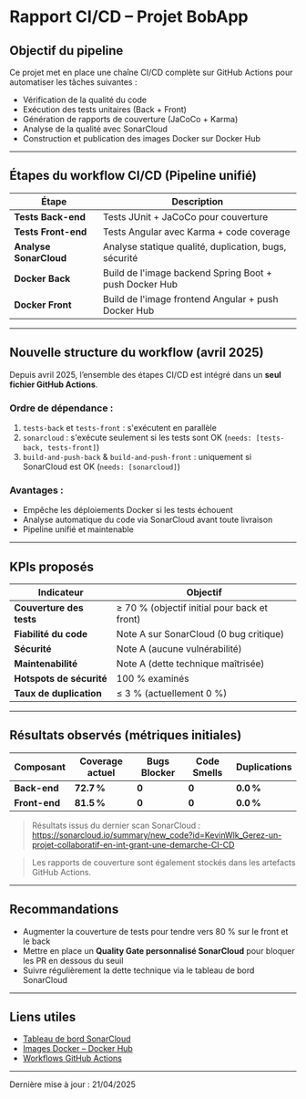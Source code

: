 # Rapport CI/CD – Projet BobApp

## Objectif du pipeline

Ce projet met en place une chaîne CI/CD complète sur GitHub Actions pour automatiser les tâches suivantes :
- Vérification de la qualité du code
- Exécution des tests unitaires (Back + Front)
- Génération de rapports de couverture (JaCoCo + Karma)
- Analyse de la qualité avec SonarCloud
- Construction et publication des images Docker sur Docker Hub

---

## Étapes du workflow CI/CD (Pipeline unifié)

| Étape                      | Description                                                                 |
|---------------------------|-----------------------------------------------------------------------------|
| **Tests Back-end**        | Tests JUnit + JaCoCo pour couverture                                        |
| **Tests Front-end**       | Tests Angular avec Karma + code coverage                                   |
| **Analyse SonarCloud**    | Analyse statique qualité, duplication, bugs, sécurité                      |
| **Docker Back**           | Build de l'image backend Spring Boot + push Docker Hub                     |
| **Docker Front**          | Build de l'image frontend Angular + push Docker Hub                        |

---

## Nouvelle structure du workflow (avril 2025)

Depuis avril 2025, l’ensemble des étapes CI/CD est intégré dans un **seul fichier GitHub Actions**.

### Ordre de dépendance :

1. `tests-back` et `tests-front` : s'exécutent en parallèle
2. `sonarcloud` : s'exécute seulement si les tests sont OK (`needs: [tests-back, tests-front]`)
3. `build-and-push-back` & `build-and-push-front` : uniquement si SonarCloud est OK (`needs: [sonarcloud]`)

### Avantages :

- Empêche les déploiements Docker si les tests échouent
- Analyse automatique du code via SonarCloud avant toute livraison
- Pipeline unifié et maintenable

---

## KPIs proposés

| Indicateur                  | Objectif                                                                 |
|-----------------------------|--------------------------------------------------------------------------|
| **Couverture des tests**    | ≥ 70 % (objectif initial pour back et front)                             |
| **Fiabilité du code**       | Note A sur SonarCloud (0 bug critique)                                   |
| **Sécurité**                | Note A (aucune vulnérabilité)                                            |
| **Maintenabilité**          | Note A (dette technique maîtrisée)                                       |
| **Hotspots de sécurité**    | 100 % examinés                                                           |
| **Taux de duplication**     | ≤ 3 % (actuellement 0 %)                                                 |

---

## Résultats observés (métriques initiales)

| Composant       | Coverage actuel  | Bugs Blocker | Code Smells | Duplications |
|------------------|------------------|--------------|-------------|--------------|
| **Back-end**     | **72.7 %**       | **0**        | **0**       | **0.0 %**     |
| **Front-end**    | **81.5 %**       | **0**        | **0**       | **0.0 %**     |

> Résultats issus du dernier scan SonarCloud :  
> https://sonarcloud.io/summary/new_code?id=KevinWlk_Gerez-un-projet-collaboratif-en-int-grant-une-demarche-CI-CD

> Les rapports de couverture sont également stockés dans les artefacts GitHub Actions.

---

## Recommandations

- Augmenter la couverture de tests pour tendre vers 80 % sur le front et le back
- Mettre en place un **Quality Gate personnalisé SonarCloud** pour bloquer les PR en dessous du seuil
- Suivre régulièrement la dette technique via le tableau de bord SonarCloud

---

## Liens utiles

- [Tableau de bord SonarCloud](https://sonarcloud.io/summary/new_code?id=KevinWlk_Gerez-un-projet-collaboratif-en-int-grant-une-demarche-CI-CD)
- [Images Docker – Docker Hub](https://hub.docker.com/u/kevinwlk)
- [Workflows GitHub Actions](https://github.com/kevinwlk/Gerez-un-projet-collaboratif-en-int-grant-une-demarche-CI-CD/actions)

---

Dernière mise à jour : 21/04/2025